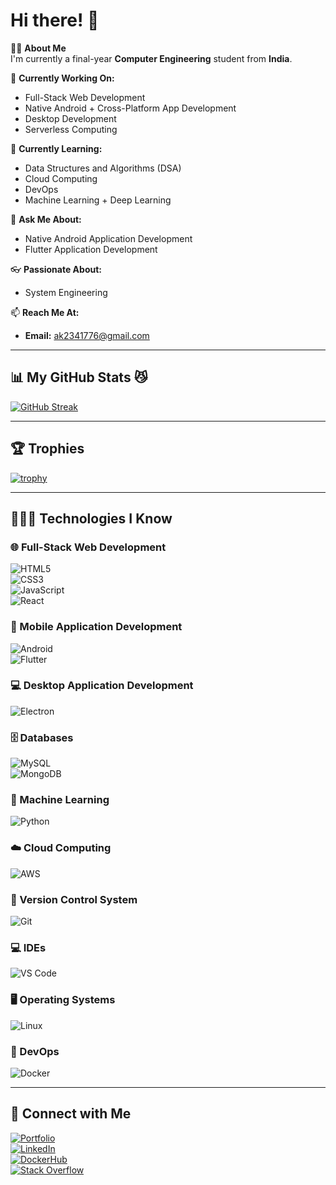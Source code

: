 # Hi there! 👋  

🧑‍🎓 **About Me**  
I'm currently a final-year **Computer Engineering** student from **India**.  

🔭 **Currently Working On:**  
- Full-Stack Web Development  
- Native Android + Cross-Platform App Development  
- Desktop Development  
- Serverless Computing  

🌱 **Currently Learning:**  
- Data Structures and Algorithms (DSA)  
- Cloud Computing  
- DevOps  
- Machine Learning + Deep Learning  

💬 **Ask Me About:**  
- Native Android Application Development  
- Flutter Application Development  

👓 **Passionate About:**  
- System Engineering  

📫 **Reach Me At:**  
- **Email:** ak2341776@gmail.com  

---

## 📊 My GitHub Stats 😼  

[![GitHub Streak](https://streak-stats.demolab.com?user=YOUR_GITHUB_USERNAME)](https://git.io/streak-stats)  

---

## 🏆 Trophies  

[![trophy](https://github-profile-trophy.vercel.app/?username=YOUR_GITHUB_USERNAME&theme=onedark)](https://github.com/ryo-ma/github-profile-trophy)  

---

## 👨🏻‍💻 Technologies I Know  

### 🌐 Full-Stack Web Development  
![HTML5](https://img.shields.io/badge/-HTML5-E34F26?style=flat-square&logo=html5&logoColor=white)  
![CSS3](https://img.shields.io/badge/-CSS3-1572B6?style=flat-square&logo=css3)  
![JavaScript](https://img.shields.io/badge/-JavaScript-F7DF1E?style=flat-square&logo=javascript&logoColor=black)  
![React](https://img.shields.io/badge/-React-61DAFB?style=flat-square&logo=react&logoColor=black)  

### 📱 Mobile Application Development  
![Android](https://img.shields.io/badge/-Android-3DDC84?style=flat-square&logo=android&logoColor=white)  
![Flutter](https://img.shields.io/badge/-Flutter-02569B?style=flat-square&logo=flutter&logoColor=white)  

### 💻 Desktop Application Development  
![Electron](https://img.shields.io/badge/-Electron-47848F?style=flat-square&logo=electron&logoColor=white)  

### 🗄️ Databases  
![MySQL](https://img.shields.io/badge/-MySQL-4479A1?style=flat-square&logo=mysql&logoColor=white)  
![MongoDB](https://img.shields.io/badge/-MongoDB-47A248?style=flat-square&logo=mongodb&logoColor=white)  

### 🤖 Machine Learning  
![Python](https://img.shields.io/badge/-Python-3776AB?style=flat-square&logo=python&logoColor=white)  

### ☁️ Cloud Computing  
![AWS](https://img.shields.io/badge/-AWS-232F3E?style=flat-square&logo=amazon-aws&logoColor=white)  

### 📁 Version Control System  
![Git](https://img.shields.io/badge/-Git-F05032?style=flat-square&logo=git&logoColor=white)  

### 💻 IDEs  
![VS Code](https://img.shields.io/badge/-VS%20Code-007ACC?style=flat-square&logo=visual-studio-code)  

### 🖥️ Operating Systems  
![Linux](https://img.shields.io/badge/-Linux-FCC624?style=flat-square&logo=linux&logoColor=black)  

### 🔧 DevOps  
![Docker](https://img.shields.io/badge/-Docker-2496ED?style=flat-square&logo=docker&logoColor=white)  

---

## 🤝 Connect with Me  

[![Portfolio](https://img.shields.io/badge/-Portfolio-000?style=flat-square&logo=vercel&logoColor=white)](YOUR_PORTFOLIO_LINK)  
[![LinkedIn](https://img.shields.io/badge/-LinkedIn-0A66C2?style=flat-square&logo=linkedin&logoColor=white)](YOUR_LINKEDIN_PROFILE)  
[![DockerHub](https://img.shields.io/badge/-DockerHub-2496ED?style=flat-square&logo=docker&logoColor=white)](YOUR_DOCKERHUB_PROFILE)  
[![Stack Overflow](https://img.shields.io/badge/-Stack%20Overflow-F58025?style=flat-square&logo=stack-overflow&logoColor=white)](YOUR_STACK_OVERFLOW_PROFILE)  
